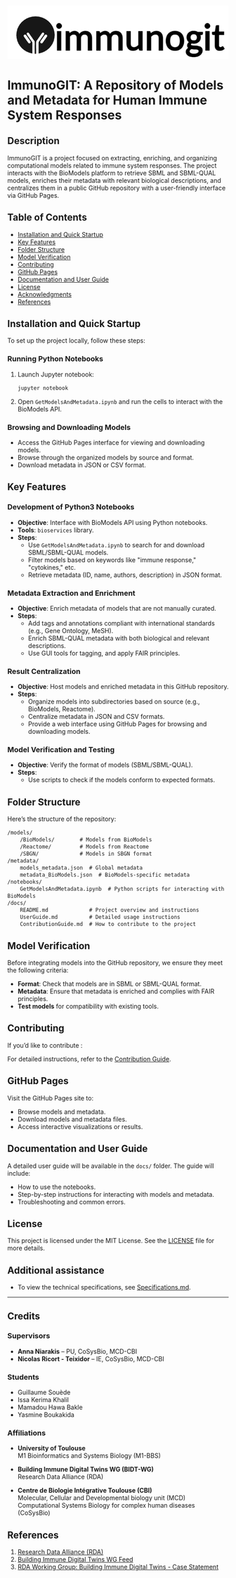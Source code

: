 ![image](raw/logo.png)

# ImmunoGIT: A Repository of Models and Metadata for Human Immune System Responses

## Description
ImmunoGIT is a project focused on extracting, enriching, and organizing computational models related to immune system responses. The project interacts with the BioModels platform to retrieve SBML and SBML-QUAL models, enriches their metadata with relevant biological descriptions, and centralizes them in a public GitHub repository with a user-friendly interface via GitHub Pages.

## Table of Contents
- [Installation and Quick Startup](#installation-and-quick-startup)
- [Key Features](#key-features)
- [Folder Structure](#folder-structure)
- [Model Verification](#model-verification)
- [Contributing](#contributing)
- [GitHub Pages](#github-pages)
- [Documentation and User Guide](#documentation-and-user-guide)
- [License](#license)
- [Acknowledgments](#acknowledgments)
- [References](#references)

## Installation and Quick Startup
To set up the project locally, follow these steps:

### Running Python Notebooks
1. Launch Jupyter notebook:
    ```bash
    jupyter notebook
    ```
2. Open `GetModelsAndMetadata.ipynb` and run the cells to interact with the BioModels API.

### Browsing and Downloading Models
- Access the GitHub Pages interface for viewing and downloading models.
- Browse through the organized models by source and format.
- Download metadata in JSON or CSV format.

## Key Features

### Development of Python3 Notebooks
- **Objective**: Interface with BioModels API using Python notebooks.
- **Tools**: `bioservices` library.
- **Steps**:
    - Use `GetModelsAndMetadata.ipynb` to search for and download SBML/SBML-QUAL models.
    - Filter models based on keywords like "immune response," "cytokines," etc.
    - Retrieve metadata (ID, name, authors, description) in JSON format.

### Metadata Extraction and Enrichment
- **Objective**: Enrich metadata of models that are not manually curated.
- **Steps**:
    - Add tags and annotations compliant with international standards (e.g., Gene Ontology, MeSH).
    - Enrich SBML-QUAL metadata with both biological and relevant descriptions.
    - Use GUI tools for tagging, and apply FAIR principles.

### Result Centralization
- **Objective**: Host models and enriched metadata in this GitHub repository.
- **Steps**:
    - Organize models into subdirectories based on source (e.g., BioModels, Reactome).
    - Centralize metadata in JSON and CSV formats.
    - Provide a web interface using GitHub Pages for browsing and downloading models.

### Model Verification and Testing
- **Objective**: Verify the format of models (SBML/SBML-QUAL).
- **Steps**:
    - Use scripts to check if the models conform to expected formats.

## Folder Structure
Here’s the structure of the repository:
```
/models/
    /BioModels/        # Models from BioModels
    /Reactome/         # Models from Reactome
    /SBGN/             # Models in SBGN format
/metadata/
    models_metadata.json  # Global metadata
    metadata_BioModels.json  # BioModels-specific metadata
/notebooks/
    GetModelsAndMetadata.ipynb  # Python scripts for interacting with BioModels
/docs/
    README.md             # Project overview and instructions
    UserGuide.md          # Detailed usage instructions
    ContributionGuide.md  # How to contribute to the project
```

## Model Verification

Before integrating models into the GitHub repository, we ensure they meet the following criteria:
- **Format**: Check that models are in SBML or SBML-QUAL format.
- **Metadata**: Ensure that metadata is enriched and complies with FAIR principles.
- **Test models** for compatibility with existing tools.

## Contributing

If you’d like to contribute :

For detailed instructions, refer to the [Contribution Guide](docs/ContributionGuide.md).

## GitHub Pages

Visit the GitHub Pages site to:
- Browse models and metadata.
- Download models and metadata files.
- Access interactive visualizations or results.

## Documentation and User Guide

A detailed user guide will be available in the `docs/` folder. The guide will include:
- How to use the notebooks.
- Step-by-step instructions for interacting with models and metadata.
- Troubleshooting and common errors.

## License

This project is licensed under the MIT License. See the [LICENSE](LICENSE) file for more details.

## Additional assistance
- To view the technical specifications, see [Specifications.md](Specifications.md).

---

## Credits

### Supervisors
- **Anna Niarakis** – PU, CoSysBio, MCD-CBI  
- **Nicolas Ricort - Teixidor** – IE, CoSysBio, MCD-CBI

### Students
- Guillaume Souède  
- Issa Kerima Khalil  
- Mamadou Hawa Bakle  
- Yasmine Boukakida

### Affiliations
- **University of Toulouse**  
M1 Bioinformatics and Systems Biology (M1-BBS)

- **Building Immune Digital Twins WG (BIDT-WG)**  
    Research Data Alliance (RDA)

- **Centre de Biologie Intégrative Toulouse (CBI)**  
Molecular, Cellular and Developmental biology unit (MCD)  
Computational Systems Biology for complex human diseases (CoSysBio)

## References

1. [Research Data Alliance (RDA)](https://www.rd-alliance.org/about-the-rda/)
2. [Building Immune Digital Twins WG Feed](https://www.rd-alliance.org/groups/building-immune-digital-twins-wg/activity/)
3. [RDA Working Group: Building Immune Digital Twins - Case Statement](https://www.rd-alliance.org/wp-content/uploads/2024/03/Building-Immunge-Digital-Twins-WG_Case_Statement_Revised.pdf)
